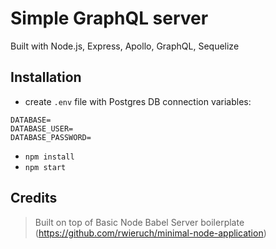 # Simple GraphQL server

Built with Node.js, Express, Apollo, GraphQL, Sequelize

## Installation

- create `.env` file with Postgres DB connection variables:

```
DATABASE=
DATABASE_USER=
DATABASE_PASSWORD=
```

- `npm install`
- `npm start`

## Credits

> Built on top of Basic Node Babel Server boilerplate (https://github.com/rwieruch/minimal-node-application)
